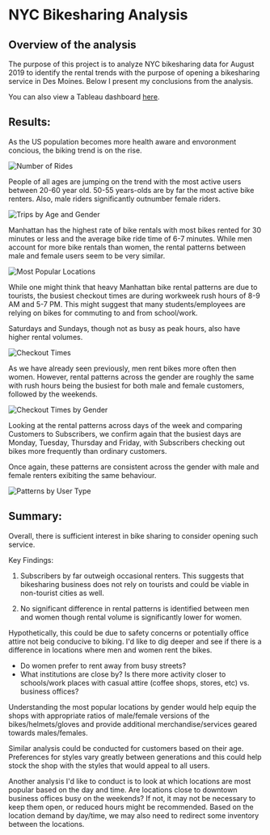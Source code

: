 # NYC Bikesharing Analysis

## Overview of the analysis
The purpose of this project is to analyze NYC bikesharing data for August 2019 to identify the rental trends with the purpose of opening a bikesharing service in Des Moines. Below I present my  conclusions from the analysis. 

You can also view a Tableau dashboard [here](https://public.tableau.com/app/profile/togneva/viz/NYCBikesharingAnalysis_16468099353850/NYCBikesharingStory). 

## Results: 
As the US population becomes more health aware and envoronment concious, the biking trend is on the rise.

![Number of Rides](Resources/number_of_rides.png)

People of all ages are jumping on the trend with the most active users between 20-60 year old. 50-55 years-olds are by far the most active bike renters. Also, male riders significantly outnumber female riders.

![Trips by Age and Gender](Resources/main_facts.png)

Manhattan has the highest rate of bike rentals with most bikes rented for 30 minutes or less  and the average bike ride time of 6-7 minutes. While men account for more bike  rentals than women, the rental patterns between male and female users seem to be very similar.

![Most Popular Locations](Resources/most_popular.png)

While one might think that heavy Manhattan bike rental patterns are due to tourists, the busiest checkout times are during workweek rush hours of 8-9 AM and 5-7 PM. This might suggest that many students/employees are relying on bikes for commuting to and from school/work.

Saturdays and Sundays, though not as busy as peak hours, also have higher rental volumes.

![Checkout Times](Resources/heatmap.png)

As we have already seen previously, men rent bikes more often then women. However, rental patterns across the gender are roughly the same with rush hours being the busiest for both male and female customers, followed by the weekends.

![Checkout Times by Gender](Resources/heatmap_by_gender.png)

Looking at the rental patterns across days of the week and comparing Customers to Subscribers, we confirm again that the busiest days are Monday, Tuesday, Thursday and Friday, with Subscribers checking out bikes more frequently than ordinary customers. 

Once again, these patterns are consistent across the gender with male and female renters exibiting the same behaviour.

![Patterns by User Type](Resources/by_user_type.png)


## Summary: 
Overall, there is sufficient interest in bike sharing to consider opening such service. 

Key Findings:

1. Subscribers by far outweigh occasional renters. This suggests that bikesharing business does not rely on tourists and could be viable in non-tourist cities as well. 

2. No significant difference in rental patterns is identified between men and women though rental volume is significantly lower for women.

 Hypothetically, this could be due to safety concerns or potentially office attire not beig conducive to biking. I'd like to dig deeper and see if there is a difference in locations where men and women rent the bikes. 
  - Do women prefer to rent away from busy streets? 
  - What institutions are close by? Is there more activity closer to schools/work places with casual attire (coffee shops, stores, etc) vs. business offices? 
  
  Understanding the most popular locations by gender would help equip the shops with appropriate ratios of male/female versions of the bikes/helmets/gloves and provide additional merchandise/services geared towards males/females.

 Similar analysis could be conducted for customers based on their age. Preferences for styles vary greatly between generations and this could help stock the shop with the styles that would appeal to all users.

Another analysis I'd like to conduct is to look at which locations are most popular based on the day and time. Are locations close to downtown business offices busy on the weekends? If not, it may not be necessary to keep them open, or reduced hours might be recommended. Based on the location demand by day/time, we may also need to redirect some inventory between the locations.
